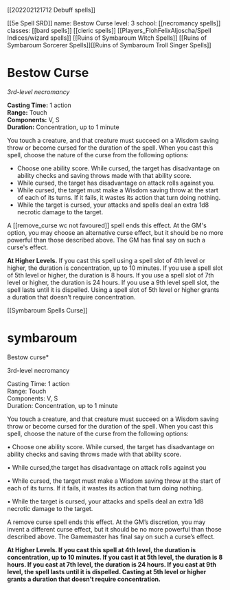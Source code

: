 [[202202121712 Debuff spells]]

[[5e Spell SRD]]
name: Bestow Curse
level: 3
school: [[necromancy spells]]
classes: [[bard spells]]
         [[cleric spells]]
         [[Players_FlohFelixAljoscha/Spell Indices/wizard spells]] [[Ruins of Symbaroum Witch Spells]] [[Ruins of Symbaroum Sorcerer Spells]][[Ruins of Symbaroum Troll Singer Spells]]

# Bestow Curse 
_3rd-level necromancy_ 

**Casting Time:** 1 action   
**Range:** Touch   
**Components:** V, S   
**Duration:** Concentration, up to 1 minute 

You touch a creature, and that creature must succeed on a Wisdom saving throw or become cursed for the duration of the spell. When you cast this spell, choose the nature of the curse from the following options:

* Choose one ability score. While cursed, the target has disadvantage on ability checks and saving throws made with that ability score.
* While cursed, the target has disadvantage on attack rolls against you.
* While cursed, the target must make a Wisdom saving throw at the start of each of its turns. If it fails, it wastes its action that turn doing nothing. 
* While the target is cursed, your attacks and spells deal an extra 1d8 necrotic damage to the target.    

A [[remove_curse wc not favoured]] spell ends this effect. At the GM's option, you may choose an alternative curse effect, but it should be no more powerful than those described above. The GM has final say on such a curse's effect. 

**At Higher Levels.** If you cast this spell using a spell slot of 4th level or higher, the duration is concentration, up to 10 minutes. If you use a spell slot of 5th level or higher, the duration is 8 hours. If you use a spell slot of 7th level or higher, the duration is 24 hours. If you use a 9th level spell slot, the spell lasts until it is dispelled. Using a spell slot of 5th level or higher grants a duration that doesn't require concentration. 

[[Symbaroum Spells Curse]]

# symbaroum
Bestow curse*

3rd-level necromancy

Casting Time: 1 action  
Range: Touch  
Components: V, S  
Duration: Concentration, up to 1 minute

You touch a creature, and that creature must succeed on a Wisdom saving throw or become cursed for the duration of the spell. When you cast this spell, choose the nature of the curse from the following options:

• Choose one ability score. While cursed, the target has disadvantage on ability checks and saving throws made with that ability score.

• While cursed,the target has disadvantage on attack rolls against you

• While cursed, the target must make a Wisdom saving throw at the start of each of its turns. If it fails, it wastes its action that turn doing nothing.

• While the target is cursed, your attacks and spells deal an extra 1d8 necrotic damage to the target.  

A remove curse spell ends this effect. At the GM’s discretion, you may invent a different curse effect, but it should be no more powerful than those described above. The Gamemaster has final say on such a curse’s effect.

**At Higher Levels. If you cast this spell at 4th level, the duration is concentration, up to 10 minutes. If you cast it at 5th level, the duration is 8 hours. If you cast at 7th level, the duration is 24 hours. If you cast at 9th level, the spell lasts until it is dispelled. Casting at 5th level or higher grants a duration that doesn’t require concentration.**